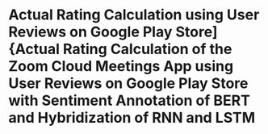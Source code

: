 # Actual Rating Calculation using User Reviews on Google Play Store]{Actual Rating Calculation of the Zoom Cloud Meetings App using User Reviews on Google Play Store with Sentiment Annotation of BERT and Hybridization of RNN and LSTM
